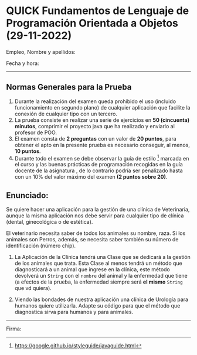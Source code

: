 # QUICK Fundamentos de Lenguaje de Programación Orientada a Objetos (29-11-2022)  
Empleo, Nombre y apellidos:    

Fecha y hora:
<hr>

## Normas Generales para la Prueba
1. Durante la realización del examen queda prohibido el uso (incluido funcionamiento en segundo plano) de cualquier aplicación que facilite la conexión de cualquier tipo con un tercero. 
1. La prueba consiste en realizar una serie de ejercicios en **50 (cincuenta) minutos**,  comprimir el proyecto java que ha realizado y enviarlo al profesor de POO.
1. El examen consta de **2 preguntas** con un valor de **20 puntos**, para obtener el apto en la presente prueba es necesario conseguir, al menos, **10 puntos**. 
1. Durante todo el examen se debe observar la guía de estilo [^Nota_1] marcada en el curso y las buenas prácticas de programación recogidas en la guía docente de la asignatura , de lo contrario podría ser penalizado hasta con un 10% del valor máximo del examen **(2 puntos sobre 20)**.

 [^Nota_1]:https://google.github.io/styleguide/javaguide.html  
 ## Enunciado:   

Se quiere hacer una aplicación para la gestión de una clínica de Veterinaria, aunque la misma aplicación nos debe servir para cualquier tipo de clínica (dental, ginecológica o de estética).

El veterinario necesita saber de todos los animales su nombre, raza. Si los animales son Perros, además, se necesita saber también su número de  identificación (número chip).

1. La Aplicación de la Clínica tendrá una Clase que se dedicará a la gestión de los animales que trata. Esta Clase al menos tendrá un método que diagnosticará a un animal que ingrese en la clínica, este método devolverá un `String` con el `nombre` del animal y la enfermedad que tiene (a efectos de la prueba, la enfermedad siempre será **el mismo** `String` que vd quiera).

1. Viendo las bondades de nuestra aplicación una clínica de Urología para humanos quiere utilizarla. Adapte su código para que el método que diagnostica sirva para humanos y para animales. 

<hr>
Firma:
